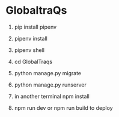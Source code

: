 # GlobaltraQs

1. pip install pipenv

2. pipenv install

3. pipenv shell

4. cd GlobalTraqs

5. python manage.py migrate

6. python manage.py runserver

7. in another terminal npm install

8. npm run dev or npm run build to deploy
